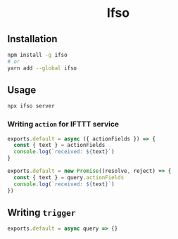 <h1 align="center">
  Ifso
</h1>

## Installation

```bash
npm install -g ifso
# or
yarn add --global ifso
```

## Usage

```bash
npx ifso server
```

### Writing `action` for IFTTT service

```js
exports.default = async ({ actionFields }) => {
  const { text } = actionFields
  console.log(`received: ${text}`)
}
```

```js
exports.default = new Promise((resolve, reject) => {
  const { text } = query.actionFields
  console.log(`received: ${text}`)
})
```

## Writing `trigger`

```js
exports.default = async query => {}
```

